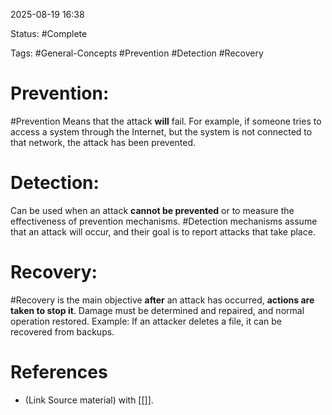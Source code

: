 
2025-08-19 16:38

Status: #Complete

Tags: #General-Concepts #Prevention #Detection #Recovery

# Prevention:

#Prevention Means that the attack **will** fail. For example, if someone tries to access a system through the Internet, but the system is not connected to that network, the attack has been prevented.

# Detection:

Can be used when an attack **cannot be prevented** or to measure the effectiveness of prevention mechanisms. #Detection mechanisms assume that an attack will occur, and their goal is to report attacks that take place.

# Recovery:

#Recovery is the main objective **after** an attack has occurred, **actions are taken to stop it**. Damage must be determined and repaired, and normal operation restored. Example: If an attacker deletes a file, it can be recovered from backups.

# References

- (Link Source material) with [[]].
